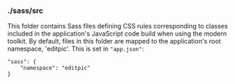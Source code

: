 ### ./sass/src

This folder contains Sass files defining CSS rules corresponding to classes
included in the application's JavaScript code build when using the modern toolkit.
By default, files in this folder are mapped to the application's root namespace, 'editpic'.
This is set in `"app.json"`:

    "sass": {
        "namespace": "editpic"
    }